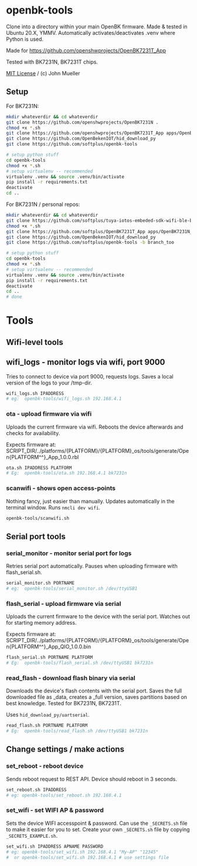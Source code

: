 # openbk-tools

Clone into a directory within your main OpenBK firmware.
Made & tested in Ubuntu 20.X, YMMV.
Automatically activates/deactivates .venv where Python is used.

Made for https://github.com/openshwprojects/OpenBK7231T_App

Tested with BK7231N, BK7231T chips. 

[MIT License](LICENSE) / (c) John Mueller

## Setup

For BK7231N:

```bash
mkdir whateverdir && cd whateverdir
git clone https://github.com/openshwprojects/OpenBK7231N .
chmod +x *.sh
git clone https://github.com/openshwprojects/OpenBK7231T_App apps/OpenBK7231N_App
git clone https://github.com/OpenBekenIOT/hid_download_py
git clone https://github.com/softplus/openbk-tools

# setup python stuff
cd openbk-tools
chmod +x *.sh
# setup virtualenv -- recommended
virtualenv .venv && source .venv/bin/activate
pip install -r requirements.txt
deactivate
cd ..
```

For BK7231N / personal repos:

```bash
mkdir whateverdir && cd whateverdir
git clone https://github.com/softplus/tuya-iotos-embeded-sdk-wifi-ble-bk7231n . -b branch_sdk
chmod +x *.sh
git clone https://github.com/softplus/OpenBK7231T_App apps/OpenBK7231N_App -b branch_app
git clone https://github.com/OpenBekenIOT/hid_download_py
git clone https://github.com/softplus/openbk-tools -b branch_too

# setup python stuff
cd openbk-tools
chmod +x *.sh
# setup virtualenv -- recommended
virtualenv .venv && source .venv/bin/activate
pip install -r requirements.txt
deactivate
cd ..
# done
```

# Tools

## Wifi-level tools

## wifi_logs - monitor logs via wifi, port 9000

Tries to connect to device via port 9000, requests logs.
Saves a local version of the logs to your /tmp-dir. 

```bash
wifi_logs.sh IPADDRESS
# eg:  openbk-tools/wifi_logs.sh 192.168.4.1
```

### ota - upload firmware via wifi

Uploads the current firmware via wifi.
Reboots the device afterwards and checks for availability.

Expects firmware at: SCRIPT_DIR/../platforms/{PLATFORM}/{PLATFORM}_os/tools/generate/Open{PLATFORM^^}_App_1.0.0.rbl

```bash
ota.sh IPADDRESS PLATFORM
# Eg:  openbk-tools/ota.sh 192.168.4.1 bk7231n
```

### scanwifi - shows open access-points

Nothing fancy, just easier than manually. 
Updates automatically in the terminal window.
Runs `nmcli dev wifi`.

```bash
openbk-tools/scanwifi.sh
```

## Serial port tools

### serial_monitor - monitor serial port for logs

Retries serial port automatically.
Pauses when uploading firmware with flash_serial.sh.

```bash
serial_monitor.sh PORTNAME
# eg:  openbk-tools/serial_monitor.sh /dev/ttyUSB1
```

### flash_serial - upload firmware via serial

Uploads the current firmware to the device with the serial port.
Watches out for starting memory address.

Expects firmware at: SCRIPT_DIR/../platforms/{PLATFORM}/{PLATFORM}_os/tools/generate/Open{PLATFORM^^}_App_QIO_1.0.0.bin


```bash
flash_serial.sh PORTNAME PLATFORM
# Eg:  openbk-tools/flash_serial.sh /dev/ttyUSB1 bk7231n
```

### read_flash - download flash binary via serial

Downloads the device's flash contents with the serial port.
Saves the full downloaded file as _data, creates a _full version,
saves partitions based on best knowledge.
Tested for BK7231N, BK7231T.

Uses `hid_download_py/uartserial`.

```bash
read_flash.sh PORTNAME PLATFORM
# Eg:  openbk-tools/read_flash.sh /dev/ttyUSB1 bk7231n
```

## Change settings / make actions

### set_reboot - reboot device

Sends reboot request to REST API. Device should reboot in 3 seconds.

```bash
set_reboot.sh IPADDRESS
# eg: openbk-tools/set_reboot.sh 192.168.4.1
```

### set_wifi - set WIFI AP & password

Sets the device WIFI accesspoint & password.
Can use the `_SECRETS.sh` file to make it easier for you to set.
Create your own `_SECRETS.sh` file by copying `_SECRETS_EXAMPLE.sh`.

```bash
set_wifi.sh IPADDRESS APNAME PASSWORD
# eg: openbk-tools/set_wifi.sh 192.168.4.1 "My-AP" "12345"
#  or openbk-tools/set_wifi.sh 192.168.4.1 # use settings file
```
